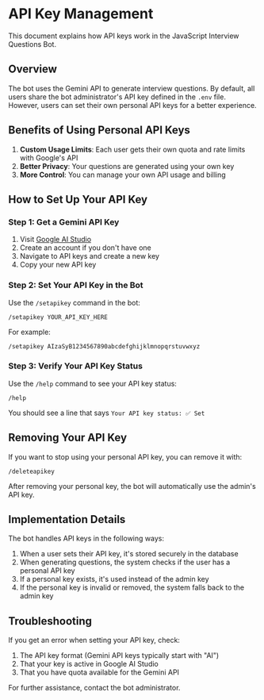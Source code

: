 # API Key Management

This document explains how API keys work in the JavaScript Interview Questions Bot.

## Overview

The bot uses the Gemini API to generate interview questions. By default, all users share the bot administrator's API key defined in the `.env` file. However, users can set their own personal API keys for a better experience.

## Benefits of Using Personal API Keys

1. **Custom Usage Limits**: Each user gets their own quota and rate limits with Google's API
2. **Better Privacy**: Your questions are generated using your own key
3. **More Control**: You can manage your own API usage and billing

## How to Set Up Your API Key

### Step 1: Get a Gemini API Key

1. Visit [Google AI Studio](https://ai.google.dev/)
2. Create an account if you don't have one
3. Navigate to API keys and create a new key
4. Copy your new API key

### Step 2: Set Your API Key in the Bot

Use the `/setapikey` command in the bot:

```
/setapikey YOUR_API_KEY_HERE
```

For example:
```
/setapikey AIzaSyB1234567890abcdefghijklmnopqrstuvwxyz
```

### Step 3: Verify Your API Key Status

Use the `/help` command to see your API key status:
```
/help
```

You should see a line that says `Your API key status: ✅ Set`

## Removing Your API Key

If you want to stop using your personal API key, you can remove it with:

```
/deleteapikey
```

After removing your personal key, the bot will automatically use the admin's API key.

## Implementation Details

The bot handles API keys in the following ways:

1. When a user sets their API key, it's stored securely in the database
2. When generating questions, the system checks if the user has a personal API key
3. If a personal key exists, it's used instead of the admin key
4. If the personal key is invalid or removed, the system falls back to the admin key

## Troubleshooting

If you get an error when setting your API key, check:

1. The API key format (Gemini API keys typically start with "AI")
2. That your key is active in Google AI Studio
3. That you have quota available for the Gemini API

For further assistance, contact the bot administrator. 